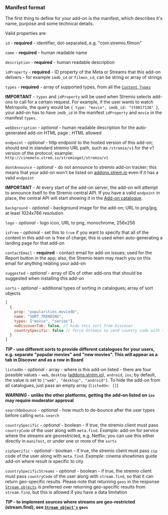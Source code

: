 ### Manifest format

The first thing to define for your add-on is the manifest, which describes it's name, purpose and some technical details.

Valid properties are:

``id`` - **required** - identifier, dot-separated, e.g. "com.stremio.filmon"

``name`` - **required** - human readable name

``description`` - **required** - human readable description

``idProperty`` - **required** - ID property of the Meta or Streams that this add-on delivers - for example ``imdb_id`` or ``filmon_id``; can be string or array of strings

``types`` - **required** - array of supported types, from all the [``Content Types``](./meta/content.types.md)

**IMPORTANT** - ``types`` and ``idProperty`` will be used when Stremio selects add-ons to call for a certain request. For example, if the user wants to watch Metropolis, the query would be ``{ type: "movie", imdb_id: "tt0017136" }``, your add-on has to have ``imdb_id`` in the manifest ``idProperty`` and ``movie`` in the manifest ``types``.

``webDescription`` - _optional_ - human readable description for the auto-generated add-on HTML page ; HTML allowed

``endpoint`` - _optional_ - http endpoint to the hosted version of this add-on; should end in standard stremio URL path, such as ``/stremio/v1`` for the v1 version of the protocol; example: ``http://cinemeta.strem.io/stremioget/stremio/v1`` 

``dontAnnounce`` - _optional_ - do not announce to stremio add-on tracker; this means that your add-on won't be listed on [addons.strem.io](http://addons.strem.io) even if it has a valid `endpoint`

**IMPORTANT** - At every start of the add-on server, the add-on will attempt to announce itself to the Stremio central API. If you have a valid `endpoint` in place, the central API will start showing it in the [Add-on catalogue](https://addons.strem.io).

``background`` - _optional_ - background image for the add-on; URL to png/jpg, at least 1024x786 resolution

``logo`` - _optional_ - logo icon, URL to png, monochrome, 256x256

``isFree`` - _optional_ - set this to ``true`` if you want to specify that all of the content in this add-on is free of charge; this is used when auto-generating a landing page for that add-on

``contactEmail`` - **required** - contact email for add-on issues; used for the Report button in the app; also, the Stremio team may reach you on this email for anything relating your add-on

``suggested`` - _optional_ - array of IDs of other add-ons that should be suggested when installing this add-on

``sorts`` - _optional_ - additional types of sorting in catalogues; array of sort objects

```javascript
[
  { 
    prop: "popularities.moviedb",
    name: "SORT_TRENDING",
    types: ["movie", "series"],
    noDiscoverTab: false, // hide this sort from Discover
    countrySpecific: false // force Stremio to send country code with the meta.find
  }
]
```

***TIP* - use different sorts to provide different catalogues for your users, e.g. separate "popular movies" and "new movies". This will appear as a tab in Discover and as a row in Board**


``listedOn`` - _optional_ - array - where is this add-on listed - there are four possible values - ``web``, ``desktop`` ([addons.strem.io](http://addons.strem.io)), ``android``, ``ios``; by default, the value is set to ``["web", "desktop", "android"]``. To hide the add-on from all catalogues, just pass an empty array (``listedOn: []``)

***WARNING* - unlike the other platforms, getting the add-on listed on ``ios`` may require moderator approval**


``searchDebounce`` - _optional_ - how much to de-bounce after the user types before calling ``meta.search``

``countrySpecific`` - _optional_ - boolean - if true, the stremio client must pass ``countryCode`` of the user along with ``meta.find``. *Example*: add-on for service where the streams are georestricted, e.g. Netflix; you can use this either directly in ``manifest``, or under one or more of the ``sorts``

``zipSpecific`` - _optional_ - boolean - if true, the stremio client must pass ``zip`` code of the user along with  ``meta.find``. *Example*: cinema showtimes guide add-on where result is specific to city

``countrySpecificStreams`` - _optional_ - boolean - if true, the stremio client must pass ``countryCode`` of the user along with ``stream.find``, so that it can return geo-specific results. Please note that returning ``geos`` in the response [``Stream objects``](./stream/stream.response.md) is preferred over returning geo-specific results from ``stream.find``, but this is allowed if you have a data limitation

***TIP* - to implement sources where streams are geo-restricted (stream.find), see [``Stream object's``](./stream/stream.response.md) `geos`**

